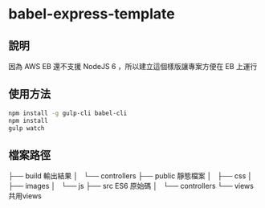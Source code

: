 # babel-express-template
## 說明
因為 AWS EB 還不支援 NodeJS 6 ，所以建立這個樣版讓專案方便在 EB 上運行

## 使用方法
```bash
npm install -g gulp-cli babel-cli
npm install
gulp watch
```

## 檔案路徑
├── build                  輸出結果
│   └── controllers
├── public                 靜態檔案
│   ├── css
│   ├── images
│   └── js
├── src                    ES6 原始碼
│   └── controllers
└── views                  共用views
